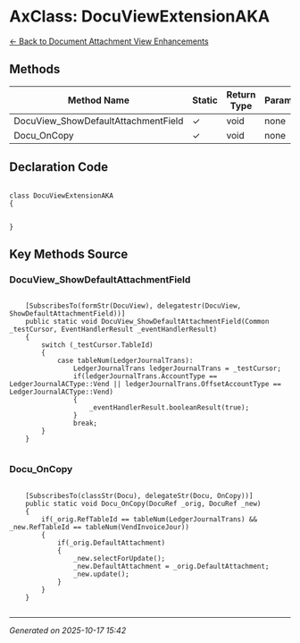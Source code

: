 # AxClass: DocuViewExtensionAKA

[← Back to Document Attachment View Enhancements](../README.md)

## Methods

| Method Name | Static | Return Type | Parameters |
|-------------|--------|-------------|------------|
| DocuView_ShowDefaultAttachmentField | ✓ | void | none |
| Docu_OnCopy | ✓ | void | none |

## Declaration Code

```xpp

class DocuViewExtensionAKA
{
    

}

```

## Key Methods Source

### DocuView_ShowDefaultAttachmentField

```xpp

    [SubscribesTo(formStr(DocuView), delegatestr(DocuView, ShowDefaultAttachmentField))]
    public static void DocuView_ShowDefaultAttachmentField(Common _testCursor, EventHandlerResult _eventHandlerResult)
    {
        switch (_testCursor.TableId)
        {
            case tableNum(LedgerJournalTrans):
                LedgerJournalTrans ledgerJournalTrans = _testCursor;
                if(ledgerJournalTrans.AccountType == LedgerJournalACType::Vend || ledgerJournalTrans.OffsetAccountType == LedgerJournalACType::Vend)
                {
                    _eventHandlerResult.booleanResult(true);
                }
                break;
        }
    }


```

### Docu_OnCopy

```xpp

    [SubscribesTo(classStr(Docu), delegateStr(Docu, OnCopy))]
    public static void Docu_OnCopy(DocuRef _orig, DocuRef _new)
    {
        if(_orig.RefTableId == tableNum(LedgerJournalTrans) && _new.RefTableId == tableNum(VendInvoiceJour))
        {            
            if(_orig.DefaultAttachment)
            {
                _new.selectForUpdate();
                _new.DefaultAttachment = _orig.DefaultAttachment;
                _new.update();
            }
        }
    }


```

---

*Generated on 2025-10-17 15:42*
